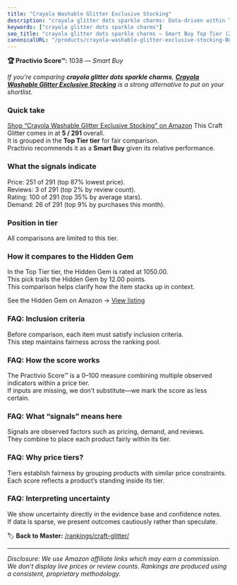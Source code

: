 ```yaml
---
title: "Crayola Washable Glitter Exclusive Stocking"
description: "crayola glitter dots sparkle charms: Data-driven within Top Tier ranking using the Practivio Score™. Positioned by quality, value, demand, findability, momentu…"
keywords: ["crayola glitter dots sparkle charms"]
seo_title: "crayola glitter dots sparkle charms — Smart Buy Top Tier (2025)"
canonicalURL: "/products/crayola-washable-glitter-exclusive-stocking-B07BYWS5XW/"
---
```


**🏆 Practivio Score™:** 1038 — _Smart Buy_


*If you're comparing **crayola glitter dots sparkle charms**, **[Crayola Washable Glitter Exclusive Stocking](https://www.amazon.com/dp/B07BYWS5XW?tag=practivio-20)** is a strong alternative to put on your shortlist.*
### Quick take
[Shop “Crayola Washable Glitter Exclusive Stocking” on Amazon](https://www.amazon.com/dp/B07BYWS5XW?tag=practivio-20)
This Craft Glitter comes in at **5 / 291** overall.  
It is grouped in the **Top Tier tier** for fair comparison.  
Practivio recommends it as a **Smart Buy** given its relative performance.

### What the signals indicate
Price: 251 of 291 (top 87% lowest price).  
Reviews: 3 of 291 (top 2% by review count).  
Rating: 100 of 291 (top 35% by average stars).  
Demand: 26 of 291 (top 9% by purchases this month).

### Position in tier
All comparisons are limited to this tier.

### How it compares to the Hidden Gem
In the Top Tier tier, the Hidden Gem is rated at 1050.00.  
This pick trails the Hidden Gem by 12.00 points.  
This comparison helps clarify how the item stacks up in context.  

See the Hidden Gem on Amazon → [View listing](https://www.amazon.com/dp/B073PXWWJG?tag=practivio-20)

### FAQ: Inclusion criteria
Before comparison, each item must satisfy inclusion criteria.  
This step maintains fairness across the ranking pool.

### FAQ: How the score works
The Practivio Score™ is a 0–100 measure combining multiple observed indicators within a price tier.  
If inputs are missing, we don’t substitute—we mark the score as less certain.

### FAQ: What “signals” means here
Signals are observed factors such as pricing, demand, and reviews.  
They combine to place each product fairly within its tier.

### FAQ: Why price tiers?
Tiers establish fairness by grouping products with similar price constraints.  
Each score reflects a product’s standing inside its tier.

### FAQ: Interpreting uncertainty
We show uncertainty directly in the evidence base and confidence notes.  
If data is sparse, we present outcomes cautiously rather than speculate.


🏷️ **Back to Master:** [/rankings/craft-glitter/](/rankings/craft-glitter/)

---
_Disclosure: We use Amazon affiliate links which may earn a commission. We don’t display live prices or review counts. Rankings are produced using a consistent, proprietary methodology._
